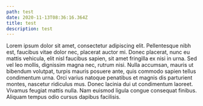 ```yaml
---
path: test
date: 2020-11-13T08:36:16.364Z
title: test
description: test
---
```

<!--StartFragment-->

Lorem ipsum dolor sit amet, consectetur adipiscing elit. Pellentesque nibh est, faucibus vitae dolor nec, placerat auctor mi. Donec placerat, nunc eu mattis vehicula, elit nisl faucibus sapien, sit amet fringilla ex nisi in urna. Sed vel leo mollis, dignissim magna nec, rutrum nisi. Nulla accumsan, mauris ut bibendum volutpat, turpis mauris posuere ante, quis commodo sapien tellus condimentum urna. Orci varius natoque penatibus et magnis dis parturient montes, nascetur ridiculus mus. Donec lacinia dui ut condimentum laoreet. Vivamus feugiat mattis nulla. Nam euismod ligula congue consequat finibus. Aliquam tempus odio cursus dapibus facilisis.

<!--EndFragment-->
